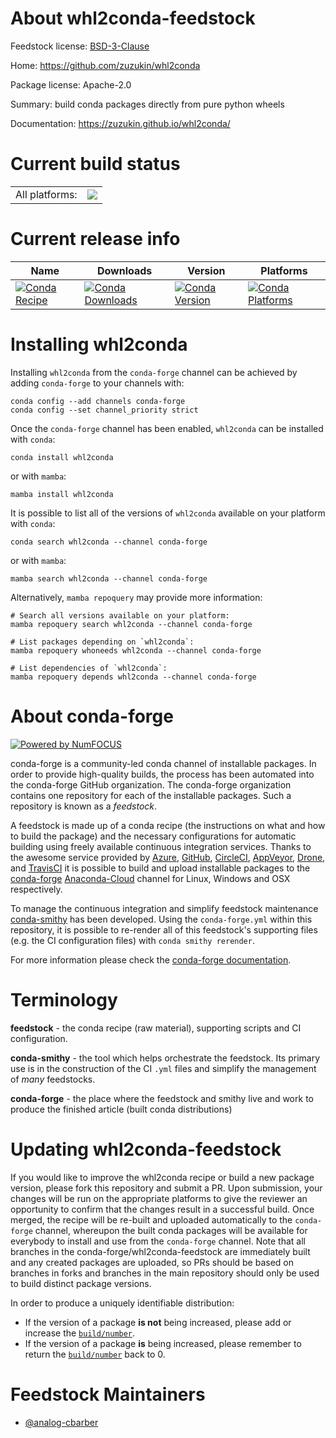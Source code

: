 About whl2conda-feedstock
=========================

Feedstock license: [BSD-3-Clause](https://github.com/conda-forge/whl2conda-feedstock/blob/main/LICENSE.txt)

Home: https://github.com/zuzukin/whl2conda

Package license: Apache-2.0

Summary: build conda packages directly from pure python wheels

Documentation: https://zuzukin.github.io/whl2conda/

Current build status
====================


<table><tr><td>All platforms:</td>
    <td>
      <a href="https://dev.azure.com/conda-forge/feedstock-builds/_build/latest?definitionId=20307&branchName=main">
        <img src="https://dev.azure.com/conda-forge/feedstock-builds/_apis/build/status/whl2conda-feedstock?branchName=main">
      </a>
    </td>
  </tr>
</table>

Current release info
====================

| Name | Downloads | Version | Platforms |
| --- | --- | --- | --- |
| [![Conda Recipe](https://img.shields.io/badge/recipe-whl2conda-green.svg)](https://anaconda.org/conda-forge/whl2conda) | [![Conda Downloads](https://img.shields.io/conda/dn/conda-forge/whl2conda.svg)](https://anaconda.org/conda-forge/whl2conda) | [![Conda Version](https://img.shields.io/conda/vn/conda-forge/whl2conda.svg)](https://anaconda.org/conda-forge/whl2conda) | [![Conda Platforms](https://img.shields.io/conda/pn/conda-forge/whl2conda.svg)](https://anaconda.org/conda-forge/whl2conda) |

Installing whl2conda
====================

Installing `whl2conda` from the `conda-forge` channel can be achieved by adding `conda-forge` to your channels with:

```
conda config --add channels conda-forge
conda config --set channel_priority strict
```

Once the `conda-forge` channel has been enabled, `whl2conda` can be installed with `conda`:

```
conda install whl2conda
```

or with `mamba`:

```
mamba install whl2conda
```

It is possible to list all of the versions of `whl2conda` available on your platform with `conda`:

```
conda search whl2conda --channel conda-forge
```

or with `mamba`:

```
mamba search whl2conda --channel conda-forge
```

Alternatively, `mamba repoquery` may provide more information:

```
# Search all versions available on your platform:
mamba repoquery search whl2conda --channel conda-forge

# List packages depending on `whl2conda`:
mamba repoquery whoneeds whl2conda --channel conda-forge

# List dependencies of `whl2conda`:
mamba repoquery depends whl2conda --channel conda-forge
```


About conda-forge
=================

[![Powered by
NumFOCUS](https://img.shields.io/badge/powered%20by-NumFOCUS-orange.svg?style=flat&colorA=E1523D&colorB=007D8A)](https://numfocus.org)

conda-forge is a community-led conda channel of installable packages.
In order to provide high-quality builds, the process has been automated into the
conda-forge GitHub organization. The conda-forge organization contains one repository
for each of the installable packages. Such a repository is known as a *feedstock*.

A feedstock is made up of a conda recipe (the instructions on what and how to build
the package) and the necessary configurations for automatic building using freely
available continuous integration services. Thanks to the awesome service provided by
[Azure](https://azure.microsoft.com/en-us/services/devops/), [GitHub](https://github.com/),
[CircleCI](https://circleci.com/), [AppVeyor](https://www.appveyor.com/),
[Drone](https://cloud.drone.io/welcome), and [TravisCI](https://travis-ci.com/)
it is possible to build and upload installable packages to the
[conda-forge](https://anaconda.org/conda-forge) [Anaconda-Cloud](https://anaconda.org/)
channel for Linux, Windows and OSX respectively.

To manage the continuous integration and simplify feedstock maintenance
[conda-smithy](https://github.com/conda-forge/conda-smithy) has been developed.
Using the ``conda-forge.yml`` within this repository, it is possible to re-render all of
this feedstock's supporting files (e.g. the CI configuration files) with ``conda smithy rerender``.

For more information please check the [conda-forge documentation](https://conda-forge.org/docs/).

Terminology
===========

**feedstock** - the conda recipe (raw material), supporting scripts and CI configuration.

**conda-smithy** - the tool which helps orchestrate the feedstock.
                   Its primary use is in the construction of the CI ``.yml`` files
                   and simplify the management of *many* feedstocks.

**conda-forge** - the place where the feedstock and smithy live and work to
                  produce the finished article (built conda distributions)


Updating whl2conda-feedstock
============================

If you would like to improve the whl2conda recipe or build a new
package version, please fork this repository and submit a PR. Upon submission,
your changes will be run on the appropriate platforms to give the reviewer an
opportunity to confirm that the changes result in a successful build. Once
merged, the recipe will be re-built and uploaded automatically to the
`conda-forge` channel, whereupon the built conda packages will be available for
everybody to install and use from the `conda-forge` channel.
Note that all branches in the conda-forge/whl2conda-feedstock are
immediately built and any created packages are uploaded, so PRs should be based
on branches in forks and branches in the main repository should only be used to
build distinct package versions.

In order to produce a uniquely identifiable distribution:
 * If the version of a package **is not** being increased, please add or increase
   the [``build/number``](https://docs.conda.io/projects/conda-build/en/latest/resources/define-metadata.html#build-number-and-string).
 * If the version of a package **is** being increased, please remember to return
   the [``build/number``](https://docs.conda.io/projects/conda-build/en/latest/resources/define-metadata.html#build-number-and-string)
   back to 0.

Feedstock Maintainers
=====================

* [@analog-cbarber](https://github.com/analog-cbarber/)


